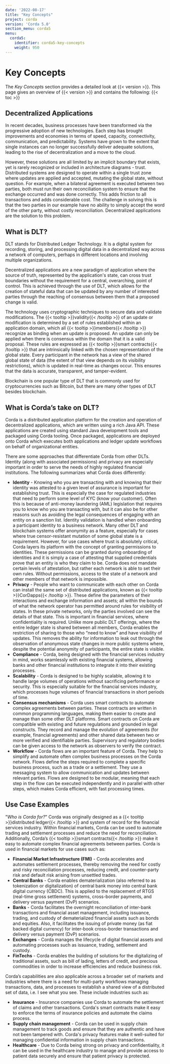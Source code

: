 ```yaml
---
date: '2022-08-17'
title: "Key Concepts"
project: corda
version: 'Corda 5.0'
section_menu: corda5
menu:
  corda5:
    identifier: corda5-key-concepts
    weight: 950
---
```

# Key Concepts
The *Key Concepts* section provides a detailed look at {{< version >}}. This page gives an overview of {{< version >}} and contains the following:
{{< toc >}}
## Decentralized Applications
In recent decades, business processes have been transformed via the progressive adoption of new technologies.
Each step has brought improvements and economies in terms of speed, capacity, connectivity, communication, and predictability.
Systems have grown to the extent that single instances can no longer successfully deliver adequate solutions, leading to the rise of decentralization and a move to the cloud.

However, these solutions are all limited by an implicit boundary that exists, yet is rarely recognized or included in architecture diagrams - trust.
Distributed systems are designed to operate within a single trust zone where updates are applied and accepted, mutating the global state, without question.
For example, when a bilateral agreement is executed between two parties, both must run their own reconciliation system to ensure that the exchange occurred and was done correctly.
This adds friction to all transactions and adds considerable cost.
The challenge in solving this is that the two parties in our example have no ability to simply accept the word of the other party, without costly reconciliation.
Decentralized applications are the solution to this problem.

## What is DLT?
DLT stands for Distributed Ledger Technology. It is a digital system for recording, storing, and processing digital data in a decentralized way across a network of computers, perhaps in different locations and involving multiple organizations.

Decentralized applications are a new paradigm of application where the source of truth, represented by the application's state, can cross trust boundaries without the requirement for a central, overarching, point of control.
This is achieved through the use of DLT, which allows for the creation of stateful data that can be updated by any number of interested parties through the reaching of consensus between them that a proposed change is valid.

The technology uses cryptographic techniques to secure data and validate modifications.
The {{< tooltip >}}validity{{< /tooltip >}} of an update or modification is determined by a set of rules established within an application domain, which all {{< tooltip >}}members{{< /tooltip >}} recognize as binding when an update is proposed.
An update can only be applied when there is consensus within the domain that it is a valid proposal.
These rules are expressed as {{< tooltip >}}smart contracts{{< /tooltip >}} that are intrinsically linked with the chosen representation of the global state.
Every participant in the network has a view of the shared global state of data (the extent of that view depends on its visibility restrictions), which is updated in real-time as changes occur.
This ensures that the data is accurate, transparent, and tamper-evident.

Blockchain is one popular type of DLT that is commonly used for cryptocurrencies such as Bitcoin, but there are many other types of DLT besides blockchain.

## What is Corda’s take on DLT?
Corda is a distributed application platform for the creation and operation of decentralized applications, which are written using a rich Java API.
These applications are created using standard Java development tools and packaged using Corda tooling.
Once packaged, applications are deployed onto Corda which executes both applications and ledger update workflows on behalf of organizational entities.

There are some approaches that differentiate Corda from other DLTs. Identity (along with associated permissions) and privacy are especially important in order to serve the needs of highly regulated financial institutions. The following summarizes what Corda does differently:

* **Identity** - Knowing who you are transacting with and knowing that their identity was attested to a given level of assurance is important for establishing trust.
This is especially the case for regulated industries that need to perform some level of KYC (know your customer).
Often this is because of anti-money laundering (AML) legislation that requires you to know who you are transacting with, but it can also be for other reasons such as avoiding the legal consequences of engaging with an entity on a sanction list.
Identity validation is handled when onboarding a participant identity to a business network.
Many other DLT and blockchain systems offer anonymity as a feature, especially for cases where true censor-resistant mutation of some global state is a requirement.
However, for use cases where trust is absolutely critical, Corda layers its platform with the concept of granting permissions to identities.
These permissions can be granted during onboarding of identities and it is simply a case of attesting that supplied credentials prove that an entity is who they claim to be.
Corda does not mandate certain levels of attestation, but rather each network is able to set their own rules. Without permissions, access to the state of a network and other members of that network is impossible.
* **Privacy** - People who want to communicate with each other on Corda can install the same set of distributed applications, known as {{< tooltip >}}CorDapps{{< /tooltip >}}.
These define the parameters of their interactions and exchange information and assets; all within the bounds of what the network operator has permitted around rules for visibility of states.
In these private networks, only the parties involved can see the details of that state.
This is important in financial services, where confidentiality is required.
Unlike more public DLT offerings, where the entire ledger state is shared between all members, Corda enables the restriction of sharing to those who “need to know” and have visibility of updates.
This removes the ability for information to leak out through the observation of anonymous state changes in more public systems where, despite the potential anonymity of participants, the entire state is visible.
* **Compliance** - Corda, being designed with the financial services industry in mind, works seamlessly with existing financial systems, allowing banks and other financial institutions to integrate it into their existing processes.
* **Scalability** - Corda is designed to be highly scalable, allowing it to handle large volumes of operations without sacrificing performance or security. This is especially suitable for the financial services industry, which processes huge volumes of financial transactions in short periods of time.
* **Consensus mechanisms** - Corda uses smart contracts to automate complex agreements between parties. These contracts are written in common programming languages, making them easier to create and manage than some other DLT platforms. Smart contracts on Corda are compatible with existing and future regulations and grounded in legal constructs. They record and manage the evolution of agreements (for example, financial agreements) and other shared data between two or more verified and identifiable parties. Supervisory and regulatory bodies can be given access to the network as observers to verify the contract.
* **Workflow** - Corda flows are an important feature of Corda. They help to simplify and automate often complex business processes on the Corda network. Flows define the steps required to complete a specific business process, such as a trade or a settlement.
They use a messaging system to allow communication and updates between relevant parties. Flows are designed to be modular, meaning that each step in the flow can be executed independently and in parallel with other steps, which makes Corda efficient, with fast processing times.

## Use Case Examples
"_Who is Corda for?_" Corda was originally designed as a {{< tooltip >}}distributed ledger{{< /tooltip >}} and system of record for the financial services industry. 
Within financial markets, Corda can be used to automate trading and settlement processes and reduce the need for reconciliation. 
Additionally, Corda’s {{< tooltip >}}smart contracts{{< /tooltip >}} make it easy to automate complex financial agreements between parties. Corda is used in financial markets for use cases such as:

* **Financial Market Infrastructure (FMI)** - Corda accelerates and automates settlement processes, thereby removing the need for costly and risky reconciliation processes, reducing credit, and counter-party risk and default risk arising from unsettled trades.
* **Central Banks** - Corda enables dematerialization (also referred to as tokenization or digitalization) of central bank money into central bank digital currency (CBDC). This is applied to the replacement of RTGS (real-time gross settlement) systems, cross-border payments, and delivery versus payment (DvP) scenarios. 
* **Banks** - Corda facilitates the overnight reconciliation of inter-bank transactions and financial asset management, including issuance, trading, and custody of dematerialized financial assets such as bonds and equities. Also, it facilitates the issuing of private money (as fiat backed digital currency) for inter-book cross-border transactions and delivery versus payment (DvP) scenarios.
* **Exchanges** - Corda manages the lifecycle of digital financial assets and automating processes such as issuance, trading, settlement and custody.
* **FinTechs** - Corda enables the building of solutions for the digitalizing of traditional assets, such as bill of lading, letters of credit, and precious commodities in order to increase efficiencies and reduce business risk.
 
Corda’s capabilities are also applicable across a broader set of markets and industries where there is a need for multi-party workflows managing transactions, data, and processes to establish a shared view of a distributed set of data, i.e. I see what you see. These include industries such as:

* **Insurance** - Insurance companies use Corda to automate the settlement of claims and other transactions. Corda's smart contracts make it easy to enforce the terms of insurance policies and automate the claims process.
* **Supply chain management** - Corda can be used in supply chain management to track goods and ensure that they are authentic and have not been tampered with. Corda's privacy features make it well-suited for managing confidential information in supply chain transactions.
* **Healthcare** - Due to Corda being strong on privacy and confidentiality, it can be used in the healthcare industry to manage and provide access to patient data securely and ensure that patient privacy is protected.

